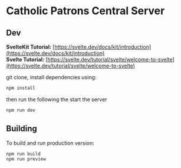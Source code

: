 # Catholic Patrons Central Server

## Dev
**SvelteKit Tutorial:**
[https://svelte.dev/docs/kit/introduction](https://svelte.dev/docs/kit/introduction)   
**Svelte Tutorial:**
[https://svelte.dev/tutorial/svelte/welcome-to-svelte](https://svelte.dev/tutorial/svelte/welcome-to-svelte)

git clone, install dependencies using:
```bash
npm install
```
then run the following the start the server
```bash
npm run dev
```

## Building
To build and run production version:
```bash
npm run build
npm run preview
```
